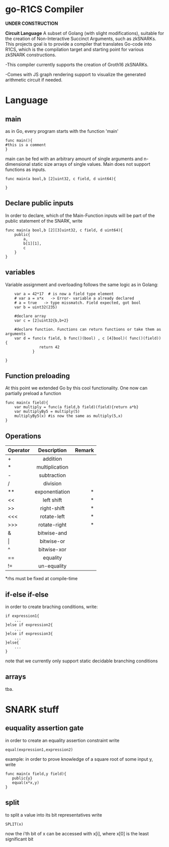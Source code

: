 # go-R1CS Compiler

**UNDER CONSTRUCTION**


**Circuit Language**
A subset of Golang (with slight modifications), suitable for the creation of Non-Interactive Succinct Arguments, such as zkSNARKs.
This projects goal is to provide a compiler that translates Go-code into R1CS, which is the compilation target
and starting point for various zkSNARK constructions.

-This compiler currently supports the creation of Groth16 zkSNARKs.

-Comes with JS graph rendering support to visualize the generated arithmetic circuit if needed. 

# Language

## main

as in Go, every program starts with the function 'main'

```
func main(){
#this is a comment
}
```

main can be fed with an arbitrary amount of single arguments and n-dimensional static size arrays of single values.
Main does not support functions as inputs.

```
func main(a bool,b [2]uint32, c field, d uint64){

}
```

## Declare public inputs

In order to declare, which of the Main-Function inputs will be part of the public statement of the SNARK, write

```
func main(a bool,b [2][3]uint32, c field, d uint64){
    public{
        a, 
        b[1][1],
        c
    }
}
```


## variables

Variable assignment and overloading follows the same logic as in Golang: 

```
    var a = 42*17  # is now a field type element
    # var a = x*x   -> Error- variable a already declared
    # a = true   -> type missmatch. Field expected, got bool
    var b = uint32(235)

    #declare array
    var c = [2]uint32{b,b+2}
    
    #declare function. Functions can return functions or take them as arguments
    var d = func(x field, b func()(bool) , c [4]bool)( func()(field)) {
               return 42
            }

}
```


## Function preloading

At this point we extended Go by this cool functionality.
One now can partially preload a function

```
func main(x field){
    var multiply = func(a field,b field)(field){return a*b}
    var multiplyBy5 = multiply(5)
    multiplyBy5(x) #is now the same as multiply(5,x) 
}
```

## Operations

| Operator   |      Description      |  Remark |
|----------|:-------------:|------:|
| + |  addition |  |
| * |    multiplication   |   |
| - | subtraction |     |
| / | division|     |
| ** | exponentiation |    *|
| << | left shift|   * |
| &gt;&gt; | right-shift |    *  |
| <<< | rotate-left |   * |
| &gt;&gt;&gt; | rotate-right |    * |
| & | bitwise-and |     |
| &#124; | bitwise-or |     |
| ^ | bitwise-xor |     |
| == | equality |     |
| != | un-equality |     |

*rhs must be fixed at compile-time


## if-else if-else

in order to create braching conditions, write:

```
if expression1{ 
    ...
}else if expression2{
    ...
}else if expression3{
    ...
}else{
    ...
}
```

note that we currently only support static decidable branching conditions

## arrays

tba.

# SNARK stuff

## euquality assertion gate

in order to create an equality assertion constraint write

```
equal(expression1,expression2)
```

example: in order to prove knowledge of a square root of some input y, write

```
func main(x field,y field){
   public{y}
   equal(x*x,y)
}
```

## split

to split a value into its bit representatives write

```
SPLIT(x)
```

now the i'th bit of x can be accessed with x[i], where x[0] is the least significant bit
